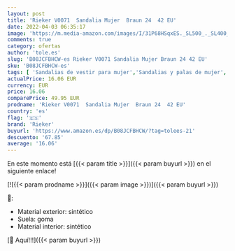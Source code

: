 ```yaml
---
layout: post
title: 'Rieker V0071  Sandalia Mujer  Braun 24  42 EU'
date: 2022-04-03 06:35:17
image: 'https://m.media-amazon.com/images/I/31P68HSqxES._SL500_._SL400_.jpg'
comments: true
category: ofertas
author: 'tole.es'
slug: 'B08JCFBHCW-es Rieker V0071 Sandalia Mujer Braun 24 42 EU'
sku: 'B08JCFBHCW-es'
tags: [ 'Sandalias de vestir para mujer','Sandalias y palas de mujer','Zapatos','Zapatos para mujer','Zapatos y complementos','rieker','sandalia', ]
actualPrice: 16.06 EUR
currency: EUR
price: 16.06
comparePrice: 49.95 EUR
prodname: 'Rieker V0071  Sandalia Mujer  Braun 24  42 EU'
country: 'es'
flag: '🇪🇸'
brand: 'Rieker'
buyurl: 'https://www.amazon.es/dp/B08JCFBHCW/?tag=tolees-21'
descuento: '67.85'
average: '16.06'
---
```


En este momento está [{{< param title >}}]({{< param buyurl >}}) en el siguiente enlace!

[![{{< param prodname >}}]({{< param image >}})]({{< param buyurl >}})

🔎:

- Material exterior: sintético
- Suela: goma
- Material interior: sintético

[🛒 Aquí!!!]({{< param buyurl >}})
